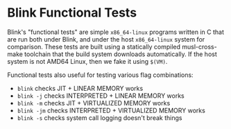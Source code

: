 # Blink Functional Tests

Blink's "functional tests" are simple `x86_64-linux` programs written in
C that are run both under Blink, and under the host `x86_64-linux`
system for comparison. These tests are built using a statically compiled
musl-cross-make toolchain that the build system downloads automatically.
If the host system is not AMD64 Linux, then we fake it using `$(VM)`.

Functional tests also useful for testing various flag combinations:

- `blink` checks JIT + LINEAR MEMORY works
- `blink -j` checks INTERPRETED + LINEAR MEMORY works
- `blink -m` checks JIT + VIRTUALIZED MEMORY works
- `blink -jm` checks INTERPRETED + VIRTUALIZED MEMORY works
- `blink -s` checks system call logging doesn't break things
